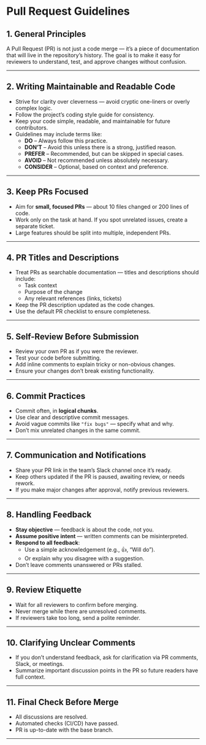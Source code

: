 # Pull Request Guidelines

## 1. General Principles

A Pull Request (PR) is not just a code merge — it’s a piece of documentation that will live in the repository’s history. The goal is to make it easy for reviewers to understand, test, and approve changes without confusion.

---

## 2. Writing Maintainable and Readable Code

- Strive for clarity over cleverness — avoid cryptic one-liners or overly complex logic.
- Follow the project’s coding style guide for consistency.
- Keep your code simple, readable, and maintainable for future contributors.
- Guidelines may include terms like:
  - **DO** – Always follow this practice.
  - **DON’T** – Avoid this unless there is a strong, justified reason.
  - **PREFER** – Recommended, but can be skipped in special cases.
  - **AVOID** – Not recommended unless absolutely necessary.
  - **CONSIDER** – Optional, based on context and preference.

---

## 3. Keep PRs Focused

- Aim for **small, focused PRs** — about 10 files changed or 200 lines of code.
- Work only on the task at hand. If you spot unrelated issues, create a separate ticket.
- Large features should be split into multiple, independent PRs.

---

## 4. PR Titles and Descriptions

- Treat PRs as searchable documentation — titles and descriptions should include:
  - Task context
  - Purpose of the change
  - Any relevant references (links, tickets)
- Keep the PR description updated as the code changes.
- Use the default PR checklist to ensure completeness.

---

## 5. Self-Review Before Submission

- Review your own PR as if you were the reviewer.
- Test your code before submitting.
- Add inline comments to explain tricky or non-obvious changes.
- Ensure your changes don’t break existing functionality.

---

## 6. Commit Practices

- Commit often, in **logical chunks**.
- Use clear and descriptive commit messages.
- Avoid vague commits like `"fix bugs"` — specify what and why.
- Don’t mix unrelated changes in the same commit.

---

## 7. Communication and Notifications

- Share your PR link in the team’s Slack channel once it’s ready.
- Keep others updated if the PR is paused, awaiting review, or needs rework.
- If you make major changes after approval, notify previous reviewers.

---

## 8. Handling Feedback

- **Stay objective** — feedback is about the code, not you.
- **Assume positive intent** — written comments can be misinterpreted.
- **Respond to all feedback**:
  - Use a simple acknowledgement (e.g., 👍, “Will do”).
  - Or explain why you disagree with a suggestion.
- Don’t leave comments unanswered or PRs stalled.

---

## 9. Review Etiquette

- Wait for all reviewers to confirm before merging.
- Never merge while there are unresolved comments.
- If reviewers take too long, send a polite reminder.

---

## 10. Clarifying Unclear Comments

- If you don’t understand feedback, ask for clarification via PR comments, Slack, or meetings.
- Summarize important discussion points in the PR so future readers have full context.

---

## 11. Final Check Before Merge

- All discussions are resolved.
- Automated checks (CI/CD) have passed.
- PR is up-to-date with the base branch.

---